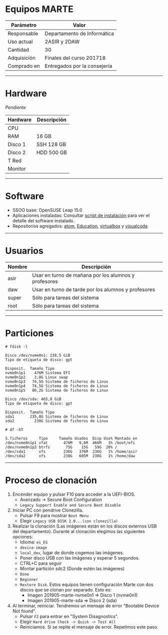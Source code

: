 
# Equipos MARTE

| Parámetro | Valor |
| --------- | ----- |
| Responsable | Departamento de Informática |
| Uso actual  | 2ASIR y 2DAW |
| Cantidad    | 30 |
| Adquisición | Finales del curso 201718 |
| Comprado en | Entregados por la consejería |

---

# Hardware

_Pendiente_

| Hardware | Descripción |
| -------- | ----------- |
| CPU      |
| RAM      | 16 GB |
| Disco 1  | SSH 128 GB |
| Disco 2  | HDD 500 GB |
| T Red    | |
| Monitor  | |

---

# Software

* SSOO base: OpenSUSE Leap 15.0
* Aplicaciones instaladas: Consultar [script de instalación](./files/install.sh) para ver el detalle del software instalado.
* Repositorios agregados: [atom](./files/atom.repo), [Education](./files/Education.repo), [virtualbox](./files/virtualbox.repo) y [visualcode](./files/visualcode.repo).

---

# Usuarios

| Nombre | Descripción |
| ------ | ----------- |
| asir   | Usar en turno de mañana por los alumnos y profesores |
| daw    | Usar en turno de tarde por los alumnos y profesores |
| super  | Sólo para tareas del sistema |
| root   | Sólo para tareas del sistema |

---

# Particiones

```
# fdisk -l

Disco /dev/nvme0n1: 238,5 GiB
Tipo de etiqueta de disco: gpt

Disposit.  Tamaño Tipo
nvme0n1p1    476M Sistema EFI
nvme0n1p2    2,8G Linux swap
nvme0n1p3   74,5G Sistema de ficheros de Linux
nvme0n1p4   74,5G Sistema de ficheros de Linux
nvme0n1p5   86,2G Sistema de ficheros de Linux

Disco /dev/sda: 465,8 GiB
Tipo de etiqueta de disco: gpt

Disposit.  Tamaño Tipo
sda1       235,8G Sistema de ficheros de Linux
sda2         230G Sistema de ficheros de Linux
```

```
# df -hT

S.ficheros     Tipo     Tamaño Usados  Disp Uso% Montado en
/dev/nvme0n1p1 vfat       476M   9,6M  466M   3% /boot/efi
/dev/nvme0n1p3 btrfs       75G    15G   59G  20% /
/dev/sda1      xfs        236G   376M  236G   1% /home/asir
/dev/sda2      xfs        230G   605M  230G   1% /home/daw
```

---

# Proceso de clonación

1. Encender equipo y pulsar F10 para acceder a la UEFI-BIOS.
    * Avanzado -> Secure Boot Configuration
    * `Legacy Support Enable and Secure Boot Disable`
1. Iniciar PC con pendrive Clonezilla.
    * Pulsar F9 para mostrar `Boot Menu`
    * Elegir `Legacy USB DISK 2.0...(con clonezilla)`
1. Realizar la clonación (Las imágenes están en los discos externos USB del departamento). Durante al clonación elegimos las siguientes opciones:
    * Idioma: `es_ES`
    * `device-image`
    * `local_dev`, lugar de donde cogemos las imágenes.
    * Poner disco USB con las imágenes y esperar 5 segundos.
    * CTRL+C para seguir
    * Montar partición sdc2 (Donde estén las imágenes)
    * `Done`
    * `Beginner`
    * `Restore Disk`. Estos equipos tienen configuración Marte con dos discos que se clonan por separado. Esto es:
        * Imagen 201905-marte-nvme0n1 => Disco 1 (nvme0n1)
        * Imagen 201905-marte-sda => Disco 2 (sda)
1. Al terminar, reiniciar. Tendremos un mensaje de error "Bootable Device Not found".
    * Pulsar `F2` para entrar en "System Disagnostics".
    * Elegir `Hard drive Check -> Quick -> Test All`
    * Reiniciamos. Si se repite el mensaje de error. Repetimos este paso.
